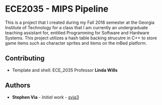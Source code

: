 # ECE2035 - MIPS Pipeline 
This is a project that I created during my Fall 2018 semester at the Georgia Institute of Technology for a class that I am currently an undergraduate teaching assistant for, entitled
Programming for Software and Hardware Systems. This project utilizes a hash table backing strucutre in C++ to store game items
such as character sprites and items on the mBed platform.

## Contributing
* Template and shell: ECE_2035 Professor **Linda Wills**

## Authors

* **Stephen Via** - *Initial work* - [svia3](https://github.com/svia3)
